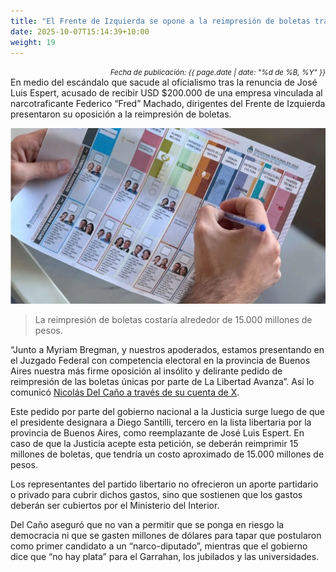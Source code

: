 ```yaml
---
title: "El Frente de Izquierda se opone a la reimpresión de boletas tras la salida de Espert"
date: 2025-10-07T15:14:39+10:00
weight: 19
---
```

<div align="right">
  <small><em>Fecha de publicación: {{ page.date | date: "%d de %B, %Y" }}</em></small>
</div>
En medio del escándalo que sacude al oficialismo tras la renuncia de José Luis Espert, acusado de recibir USD $200.000 de una empresa vinculada al narcotraficante Federico “Fred” Machado, dirigentes del Frente de Izquierda presentaron su oposición a la reimpresión de boletas.

![Boleta Única Papel](https://raw.githubusercontent.com/latrinchera/latrinchera/refs/heads/master/images/BUP.jpg)
> La reimpresión de boletas costaría alrededor de 15.000 millones de pesos.

“Junto a Myriam Bregman, y nuestros apoderados, estamos presentando en el Juzgado Federal con competencia electoral en la provincia de Buenos Aires nuestra más firme oposición al insólito y delirante pedido de reimpresión de las boletas únicas por parte de La Libertad Avanza”. Así lo comunicó [Nicolás Del Caño a través de su cuenta de X](https://x.com/NicolasdelCano/status/1975547210809934148). 

Este pedido por parte del gobierno nacional a la Justicia surge luego de que el presidente designara a Diego Santilli, tercero en la lista libertaria por la provincia de Buenos Aires, como reemplazante de José Luis Espert. En caso de que la Justicia acepte esta petición, se deberán reimprimir 15 millones de boletas, que tendría un costo aproximado de 15.000 millones de pesos. 

Los representantes del partido libertario no ofrecieron un aporte partidario o privado para cubrir dichos gastos, sino que sostienen que los gastos deberán ser cubiertos por el Ministerio del Interior. 

Del Caño aseguró que no van a permitir que se ponga en riesgo la democracia ni que se gasten millones de dólares para tapar que postularon como primer candidato a un “narco-diputado”, mientras que el gobierno dice que “no hay plata” para el Garrahan, los jubilados y las universidades.

<!--Se subirá el 23 de octubre de 2025 -->
<!--Business advisory is the final tier of the accounting pyramid.-->
<!--more-->

<!--Business advisory involves reporting on performance as well as advising on strategic plans, risk assessment, and succession plans.

![Accounting Services](/images/austin-distel-nGc5RT2HmF0-unsplash.jpg)

# Objectives

Financial accounting and financial reporting are often used as synonyms.

1. According to International Financial Reporting Standards: the objective of financial reporting is:
2. To provide financial information that is useful to existing and potential investors, lenders and other creditors in making decisions about providing resources to the reporting entity.
3. According to the European Accounting Association:

## Relevance

Relevance is the capacity of the financial information to influence the decision of its users. The ingredients of relevance are the predictive value and confirmatory value. Materiality is a sub-quality of relevance.

> The ingredients of relevance are the predictive value and confirmatory value.

Information is considered material if its omission or misstatement could influence the economic decisions of users taken on the basis of the financial statements.

## Faithful Representation

Faithful representation means that the actual effects of the transactions shall be properly accounted for and reported in the financial statements. The words and numbers must match what really happened in the transaction. The ingredients of faithful representation are completeness, neutrality and free from error.

## Enhancing Qualitative Characteristics

### Verifiability

Verifiability implies consensus between the different knowledgeable and independent users of financial information. Such information must be supported by sufficient evidence to follow the principle of objectivity.

### Comparability

Comparability is the uniform application of accounting methods across entities in the same industry. The principle of consistency is under comparability. Consistency is the uniform application of accounting across points in time within an entity.

### Understandability

Understandability means that accounting reports should be expressed as clearly as possible and should be understood by those to whom the information is relevant.
Timeliness: Timeliness implies that financial information must be presented to the users before a decision is to be made.

---

## Statement of cash flows

The statement of cash flows considers the inputs and outputs in concrete cash within a stated period. The general template of a cash flow statement is as follows: Cash Inflow - Cash Outflow + Opening Balance = Closing Balance

| Cash Inflow | Outflow   | Opening Balance |
| ----------- | --------- | --------------- |
| _Monday_    | `Tuesday` | **Wednesday**   |
| 1           | 2         | 3               |

**Example 1:** in the beginning of September, Ellen started out with $5 in her bank account. During that same month, Ellen borrowed $20 from Tom. At the end of the month, Ellen bought a pair of shoes for $7. Ellen's cash flow statement for the month of September looks like this:

- Cash inflow: $20
- Cash outflow:$7
- Opening balance: $5
- Closing balance: $20 – $7 + $5 = $18

**Example 2:** in the beginning of June, WikiTables, a company that buys and resells tables, sold 2 tables. They'd originally bought the tables for $25 each, and sold them at a price of $50 per table. The first table was paid out in cash however the second one was bought in credit terms. WikiTables' cash flow statement for the month of June looks like this:

> **Important:** the cash flow statement only considers the exchange of actual cash, and ignores what the person in question owes or is owed.

## Statement of financial position (balance sheet)

The balance sheet is the financial statement showing a firm's assets, liabilities and equity (capital) at a set point in time, usually the end of the fiscal year reported on the accompanying income statement.

- **fixed assets**
  - property
  - building
  - equipment (such as factory machinery)
- **intangible assets**
  - copyrights
  - trademarks
  - patents
    - pending
    - international
- goodwill

Owner's equity, sometimes referred to as net assets, is represented differently depending on the type of business ownership. Business ownership can be in the form of a sole proprietorship, partnership, or a corporation. For a corporation, the owner's equity portion usually shows common stock, and retained earnings (earnings kept in the company). Retained earnings come from the retained earnings statement, prepared prior to the balance sheet.-->
